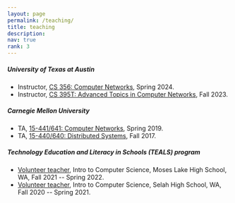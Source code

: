 ```yaml
---
layout: page
permalink: /teaching/
title: teaching
description: 
nav: true
rank: 3
---
```


##### University of Texas at Austin
* Instructor, <a href="https://utcs356.github.io/spring24/">CS 356: Computer Networks</a>, Spring 2024.
* Instructor, <a href="/teaching/cs395t/fa23">CS 395T: Advanced Topics in Computer Networks</a>, Fall 2023.

##### Carnegie Mellon University
* TA, <a href="https://computer-networks.github.io/sp19/">15-441/641: Computer Networks</a>, Spring 2019.
* TA, <a href="http://www.cs.cmu.edu/~15-440/">15-440/640: Distributed Systems</a>, Fall 2017.

##### Technology Education and Literacy in Schools (TEALS) program
* <a href="https://www.microsoft.com/en-us/teals">Volunteer teacher</a>,
  Intro to Computer Science, Moses Lake High School, WA,  Fall 2021 -- Spring 2022.
* <a href="https://www.microsoft.com/en-us/teals">Volunteer teacher</a>,
  Intro to Computer Science, Selah High School, WA,  Fall 2020 -- Spring 2021.

